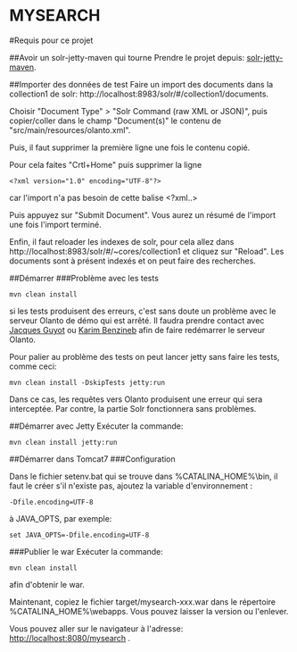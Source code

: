 MYSEARCH
========

#Requis pour ce projet

##Avoir un solr-jetty-maven qui tourne
Prendre le projet depuis: <a href="http://github.com/ksclarke/solr-jetty-maven">solr-jetty-maven</a>. 

##Importer des données de test
Faire un import des documents dans la collection1 de solr: http://localhost:8983/solr/#/collection1/documents.

Choisir "Document Type" > "Solr Command (raw XML or JSON)",
puis copier/coller dans le champ "Document(s)" le contenu de "src/main/resources/olanto.xml".

Puis, il faut supprimer la première ligne une fois le contenu copié.

Pour cela faites "Crtl+Home" puis supprimer la ligne 

	<?xml version="1.0" encoding="UTF-8"?>
car l'import n'a pas besoin de cette balise <?xml..>

Puis appuyez sur "Submit Document". Vous aurez un résumé de l'import une fois l'import terminé. 

Enfin, il faut reloader les indexes de solr, pour cela allez dans http://localhost:8983/solr/#/~cores/collection1 et cliquez sur "Reload". Les documents sont à présent indexés et on peut faire des recherches.

 
##Démarrer
###Problème avec les tests

	mvn clean install
si les tests produisent des erreurs, c'est sans doute un problème avec le serveur Olanto de démo qui est arrêté. Il faudra prendre contact avec <a href="mailto:jacques@simple-shift.com">Jacques Guyot</a> ou <a href="mailto:karim@simple-shift.com">Karim Benzineb</a> afin de faire redémarrer le serveur Olanto.

Pour palier au problème des tests on peut lancer jetty sans faire les tests, comme ceci:

	mvn clean install -DskipTests jetty:run
Dans ce cas, les requêtes vers Olanto produisent une erreur qui sera interceptée.
Par contre, la partie Solr fonctionnera sans problèmes.

##Démarrer avec Jetty
Exécuter la commande:

	mvn clean install jetty:run 

##Démarrer dans Tomcat7
###Configuration

Dans le fichier setenv.bat qui se trouve dans %CATALINA_HOME%\bin, il faut le créer s'il n'existe pas, ajoutez la variable d'environnement :

	-Dfile.encoding=UTF-8
à JAVA_OPTS, par exemple:

	set JAVA_OPTS=-Dfile.encoding=UTF-8

###Publier le war
Exécuter la commande:

	mvn clean install
afin d'obtenir le war.

Maintenant, copiez le fichier target/mysearch-xxx.war dans le répertoire %CATALINA_HOME%\webapps\. Vous pouvez laisser la version ou l'enlever.

Vous pouvez aller sur le navigateur à l'adresse: <a href="http://localhost:8080/mysearch">http://localhost:8080/mysearch</a> .



